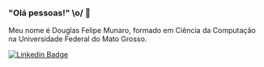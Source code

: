 ### "Olá pessoas!" \o/ 👋

Meu nome é Douglas Felipe Munaro, formado em Ciência da Computação na Universidade Federal do Mato Grosso.

[![Linkedin Badge](https://img.shields.io/badge/-LinkedIn-blue?style=flat-square&logo=Linkedin&logoColor=white&link=https://www.linkedin.com/in/omariosouto)](www.linkedin.com/in/douglas-munaro
)
